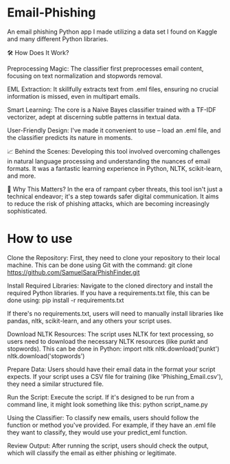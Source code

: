 # Email-Phishing
An email phishing Python app I made utilizing a data set I found on Kaggle and many different Python libraries.


🛠️ How Does It Work?

Preprocessing Magic: The classifier first preprocesses email content, focusing on text normalization and stopwords removal.

EML Extraction: It skillfully extracts text from .eml files, ensuring no crucial information is missed, even in multipart emails.

Smart Learning: The core is a Naive Bayes classifier trained with a TF-IDF vectorizer, adept at discerning subtle patterns in textual data.

User-Friendly Design: I've made it convenient to use – load an .eml file, and the classifier predicts its nature in moments.

📈 Behind the Scenes:
Developing this tool involved overcoming challenges in natural language processing and understanding the nuances of email formats. It was a fantastic learning experience in Python, NLTK, scikit-learn, and more.

🎯 Why This Matters?
In the era of rampant cyber threats, this tool isn't just a technical endeavor; it's a step towards safer digital communication. It aims to reduce the risk of phishing attacks, which are becoming increasingly sophisticated.

# How to use
Clone the Repository:
First, they need to clone your repository to their local machine. This can be done using Git with the command:
git clone https://github.com/SamuelSara/PhishFinder.git

Install Required Libraries:
Navigate to the cloned directory and install the required Python libraries. If you have a requirements.txt file, this can be done using:
pip install -r requirements.txt

If there's no requirements.txt, users will need to manually install libraries like pandas, nltk, scikit-learn, and any others your script uses.

Download NLTK Resources:
The script uses NLTK for text processing, so users need to download the necessary NLTK resources (like punkt and stopwords). This can be done in Python:
import nltk
nltk.download('punkt')
nltk.download('stopwords')

Prepare Data:
Users should have their email data in the format your script expects. If your script uses a CSV file for training (like 'Phishing_Email.csv'), they need a similar structured file.

Run the Script:
Execute the script. If it's designed to be run from a command line, it might look something like this:
python script_name.py 

Using the Classifier:
To classify new emails, users should follow the function or method you've provided. For example, if they have an .eml file they want to classify, they would use your predict_eml function.

Review Output:
After running the script, users should check the output, which will classify the email as either phishing or legitimate.
